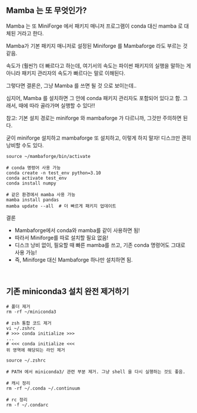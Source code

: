 

## Mamba 는 또 무엇인가?

Mamba 는 또 MiniForge 에서 패키지 매니저 프로그램이 conda 대신 mamba 로 대체된 거라고 한다.

Mamba가 기본 패키지 매니저로 설정된 Miniforge 를 Mambaforge 라도 부르는 것 같음.

속도가 (훨씬?) 더 빠르다고 하는데, 여기서의 속도는 파이썬 패키지의 실행을 말하는 게 아니라 패키지 관리자의 속도가 빠르다는 말로 이해된다.

그렇다면 결론은, 그냥 Mamba 를 쓰면 될 것 으로 보이는데..


심지어, Mamba 를 설치하면 그 안에 conda 패키지 관리자도 포함되어 있다고 함. 그래서, 때에 따라 골라가며 실행할 수 있다!!

참고: 기본 설치 경로는 miniforge 와 mambaforge 가 다르니까, 그것만 주의하면 된다.

굳이 miniforge 설치하고 mambaforge 또 설치하고, 이렇게 하지 말자! 디스크만 괜히 낭비할 수도 있다.

```
source ~/mambaforge/bin/activate

# conda 명령어 사용 가능
conda create -n test_env python=3.10
conda activate test_env
conda install numpy

# 같은 환경에서 mamba 사용 가능
mamba install pandas
mamba update --all  # 더 빠르게 패키지 업데이트
```

결론
- Mambaforge에서 conda와 mamba를 같이 사용하면 됨!
- 따라서 Miniforge를 따로 설치할 필요 없음!
- 디스크 낭비 없이, 필요할 때 빠른 mamba를 쓰고, 기존 conda 명령어도 그대로 사용 가능!
- 즉, Miniforge 대신 Mambaforge 하나만 설치하면 됨.


<br>

## 기존 miniconda3 설치 완전 제거하기

```
# 폴더 제거
rm -rf ~/miniconda3

# zsh 통합 코드 제거
vi ~/.zshrc
# >>> conda initialize >>>
...
# <<< conda initialize <<<
위 영역에 해당되는 라인 제거

source ~/.zshrc

# PATH 에서 miniconda3/ 관련 부분 제거. 그냥 shell 을 다시 실행하는 것도 좋음.

# 캐시 정리
rm -rf ~/.conda ~/.continuum

# rc 정리
rm -f ~/.condarc
```